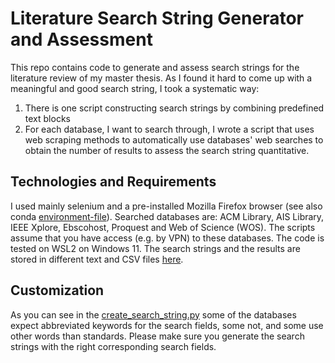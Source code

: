 # Literature Search String Generator and Assessment

This repo contains code to generate and assess search strings for the literature review of my master thesis. As I found it hard to come up with a meaningful and good search string, I took a systematic way:

1. There is one script constructing search strings by combining predefined text blocks
2. For each database, I want to search through, I wrote a script that uses web scraping methods to automatically use databases' web searches to obtain the number of results to assess the search string quantitative.

## Technologies and Requirements

I used mainly selenium and a pre-installed Mozilla Firefox browser (see also conda [environment-file](environment.yml)). Searched databases are: ACM Library, AIS Library, IEEE Xplore, Ebscohost, Proquest and Web of Science (WOS). The scripts assume that you have access (e.g. by VPN) to these databases. The code is tested on WSL2 on Windows 11. The search strings and the results are stored in different text and CSV files [here](/data/).

## Customization

As you can see in the [create_search_string.py](code/create_search_string.py) some of the databases expect abbreviated keywords for the search fields, some not, and some use other words than standards. Please make sure you generate the search strings with the right corresponding search fields.
